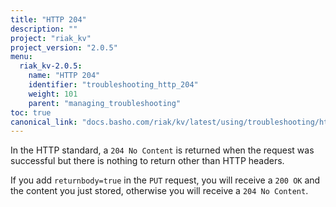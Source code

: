 ```yaml
---
title: "HTTP 204"
description: ""
project: "riak_kv"
project_version: "2.0.5"
menu:
  riak_kv-2.0.5:
    name: "HTTP 204"
    identifier: "troubleshooting_http_204"
    weight: 101
    parent: "managing_troubleshooting"
toc: true
canonical_link: "docs.basho.com/riak/kv/latest/using/troubleshooting/http-204.md"
---
```


In the HTTP standard, a `204 No Content` is returned when the request was successful but there is nothing to return other than HTTP headers.

If you add `returnbody=true` in the `PUT` request, you will receive a `200 OK` and the content you just stored, otherwise you will receive a `204 No Content`.
